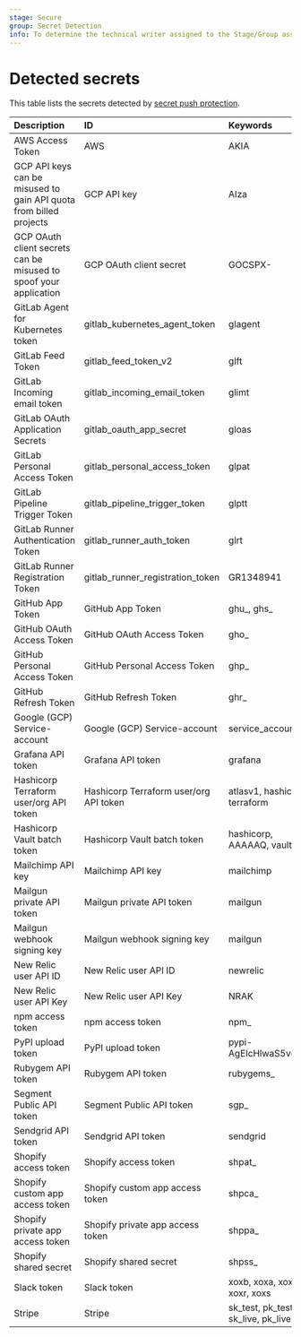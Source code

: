 ```yaml
---
stage: Secure
group: Secret Detection
info: To determine the technical writer assigned to the Stage/Group associated with this page, see https://handbook.gitlab.com/handbook/product/ux/technical-writing/#assignments
---
```


# Detected secrets

This table lists the secrets detected by [secret push protection](index.md).

<!-- markdownlint-disable MD044 -->
<!-- markdownlint-disable MD037 -->

| Description                                                        | ID                                     | Keywords                           |
|:-------------------------------------------------------------------|:---------------------------------------|:-----------------------------------|
| AWS Access Token                                                   | AWS                                    | AKIA                               |
| GCP API keys can be misused to gain API quota from billed projects | GCP API key                            | AIza                               |
| GCP OAuth client secrets can be misused to spoof your application  | GCP OAuth client secret                | GOCSPX-                            |
| GitLab Agent for Kubernetes token                                  | gitlab_kubernetes_agent_token          | glagent                            |
| GitLab Feed Token                                                  | gitlab_feed_token_v2                   | glft                               |
| GitLab Incoming email token                                        | gitlab_incoming_email_token            | glimt                              |
| GitLab OAuth Application Secrets                                   | gitlab_oauth_app_secret                | gloas                              |
| GitLab Personal Access Token                                       | gitlab_personal_access_token           | glpat                              |
| GitLab Pipeline Trigger Token                                      | gitlab_pipeline_trigger_token          | glptt                              |
| GitLab Runner Authentication Token                                 | gitlab_runner_auth_token               | glrt                               |
| GitLab Runner Registration Token                                   | gitlab_runner_registration_token       | GR1348941                          |
| GitHub App Token                                                   | GitHub App Token                       | ghu_, ghs_                         |
| GitHub OAuth Access Token                                          | GitHub OAuth Access Token              | gho_                               |
| GitHub Personal Access Token                                       | GitHub Personal Access Token           | ghp_                               |
| GitHub Refresh Token                                               | GitHub Refresh Token                   | ghr_                               |
| Google (GCP) Service-account                                       | Google (GCP) Service-account           | service_account                    |
| Grafana API token                                                  | Grafana API token                      | grafana                            |
| Hashicorp Terraform user/org API token                             | Hashicorp Terraform user/org API token | atlasv1, hashicorp, terraform      |
| Hashicorp Vault batch token                                        | Hashicorp Vault batch token            | hashicorp, AAAAAQ, vault           |
| Mailchimp API key                                                  | Mailchimp API key                      | mailchimp                          |
| Mailgun private API token                                          | Mailgun private API token              | mailgun                            |
| Mailgun webhook signing key                                        | Mailgun webhook signing key            | mailgun                            |
| New Relic user API ID                                              | New Relic user API ID                  | newrelic                           |
| New Relic user API Key                                             | New Relic user API Key                 | NRAK                               |
| npm access token                                                   | npm access token                       | npm_                               |
| PyPI upload token                                                  | PyPI upload token                      | pypi-AgEIcHlwaS5vcmc               |
| Rubygem API token                                                  | Rubygem API token                      | rubygems_                          |
| Segment Public API token                                           | Segment Public API token               | sgp_                               |
| Sendgrid API token                                                 | Sendgrid API token                     | sendgrid                           |
| Shopify access token                                               | Shopify access token                   | shpat_                             |
| Shopify custom app access token                                    | Shopify custom app access token        | shpca_                             |
| Shopify private app access token                                   | Shopify private app access token       | shppa_                             |
| Shopify shared secret                                              | Shopify shared secret                  | shpss_                             |
| Slack token                                                        | Slack token                            | xoxb, xoxa, xoxp, xoxr, xoxs       |
| Stripe                                                             | Stripe                                 | sk_test, pk_test, sk_live, pk_live |

<!-- markdownlint-disable MD037 -->
<!-- markdownlint-disable MD044 -->
